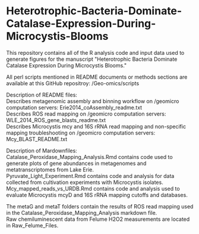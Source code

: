 # Heterotrophic-Bacteria-Dominate-Catalase-Expression-During-Microcystis-Blooms

This repository contains all of the R analysis code and input data used to generate figures for the manuscript "Heterotrophic Bacteria Dominate Catalase Expression During Microcystis Blooms."  

All perl scripts mentioned in README documents or methods sections are available at this GitHub repositroy: /Geo-omics/scripts  

Description of README files:  
Describes metagenomic assembly and binning workflow on /geomicro computation servers: Erie2014_coAssembly_readme.txt   
Describes ROS read mapping on /geomicro computation servers: WLE_2014_ROS_gene_blasts_readme.txt  
Describes Microcystis mcy and 16S rRNA read mapping and non-specific mapping troubleshooting on /geomicro computation servers: Mcy_BLAST_README.txt  

Description of Mardownfiles:  
Catalase_Peroxidase_Mapping_Analysis.Rmd contains code used to generate plots of gene abundances in metagenomes and metatranscriptomes from Lake Erie.  
Pyruvate_Light_Experiment.Rmd contains code and analysis for data collected from cultivation experiments with Microcystis isolates.  
Mcy_mapped_reads_vs_URDB.Rmd contains code and analysis used to evaluate Microcystis mcyD and 16S rRNA mapping cutoffs and databases.  

The metaG and metaT folders contain the results of ROS read mapping used in the Catalase_Peroxidase_Mapping_Analysis markdown file.  
Raw chemiluminescent data from Felume H2O2 measurements are located in Raw_Felume_Files.  

